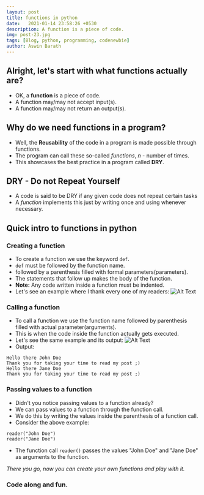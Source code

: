 ```yaml
---
layout: post
title: functions in python
date:   2021-01-14 23:58:26 +0530
description: A function is a piece of code.
img: post-23.jpg
tags: [Blog, python, programming, codenewbie]
author: Aswin Barath
---
```

## Alright, let's start with what functions actually are?
* OK, a **function** is a piece of code.
* A function may/may not accept input(s).
* A function may/may not return an output(s).

## Why do we need functions in a program?

* Well, the **Reusability** of the code in a program is made possible through functions.
* The program can call these so-called *functions*, *n* - number of times.
* This showcases the best practice in a program called **DRY**.

## DRY - Do not Repeat Yourself 
* A code is said to be DRY if any given code does not repeat certain tasks
* A *function* implements this just by writing once and using whenever necessary.

## Quick intro to functions in python

### Creating a function
* To create a function we use the keyword `def`.
* `def` must be followed by the function name.
* followed by a parenthesis filled with formal parameters(parameters).
* The statements that follow up makes the body of the function.
* **Note:** Any code written inside a function must be indented.
* Let's see an example where I thank every one of my readers:
![Alt Text](https://dev-to-uploads.s3.amazonaws.com/i/lcfr9b09yvqq8ej8wzso.png)

### Calling a function
* To call a function we use the function name followed by parenthesis filled with actual parameter(arguments).
* This is when the code inside the function actually gets executed.
* Let's see the same example and its output:
![Alt Text](https://dev-to-uploads.s3.amazonaws.com/i/ldpjd972olmmhxst9gny.png)
* Output:
```
Hello there John Doe
Thank you for taking your time to read my post ;)
Hello there Jane Doe
Thank you for taking your time to read my post ;)
```

### Passing values to a function
* Didn't you notice passing values to a function already?
* We can pass values to a function through the function call.
* We do this by writing the values inside the parenthesis of a function call.
* Consider the above example:
```
reader("John Doe")
reader("Jane Doe")
```
* The function call `reader()` passes the values "John Doe" and "Jane Doe" as arguments to the function.


*There you go, now you can create your own functions and play with it.*

### Code along and fun.
